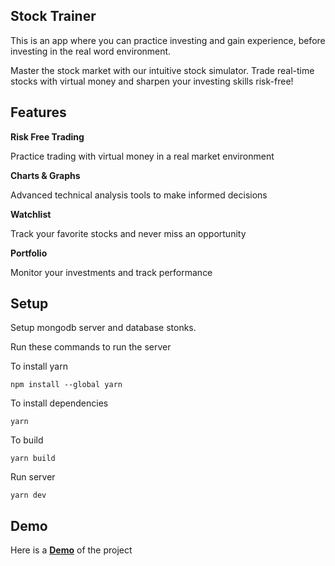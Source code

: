 ## Stock Trainer

This is an app where you can practice investing and gain experience, before investing in the real word environment.

Master the stock market with our intuitive stock
simulator. Trade real-time stocks with virtual money
and sharpen your investing skills risk-free!

## Features

**Risk Free Trading** 

Practice trading with virtual money in a real market environment

**Charts & Graphs**

Advanced technical analysis tools to make informed decisions

**Watchlist**

Track your favorite stocks and never miss an opportunity

**Portfolio**

Monitor your investments and track performance

## Setup

Setup mongodb server and database stonks.

Run these commands to run the server

To install yarn

`npm install --global yarn`

To install dependencies

`yarn`

To build

`yarn build`

Run server

`yarn dev`

## Demo

Here is a **[Demo](https://drive.google.com/file/d/15VyoU2p4axvcbPkAlEmBZnxD6krXSim3/view?usp=sharing)** of the project
